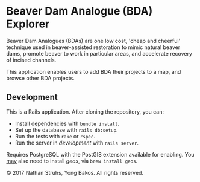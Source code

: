 # Beaver Dam Analogue (BDA) Explorer

Beaver Dam Analogues (BDAs) are one low cost, 'cheap and cheerful' technique
used in beaver-assisted restoration to mimic natural beaver dams, promote beaver
to work in particular areas, and accelerate recovery of incised channels.

This application enables users to add BDA their projects to a map, and browse
other BDA projects.

## Development

This is a Rails application. After cloning the repository, you can:

* Install dependencies with `bundle install`.
* Set up the database with `rails db:setup`.
* Run the tests with `rake` or `rspec`.
* Run the server in _development_ with `rails server`.

Requires PostgreSQL with the PostGIS extension available for enabling. You
[may](https://github.com/rgeo/activerecord-postgis-adapter/issues/190) also need
to install _geos_, via `brew install geos`.

&copy; 2017 Nathan Struhs, Yong Bakos. All rights reserved.
